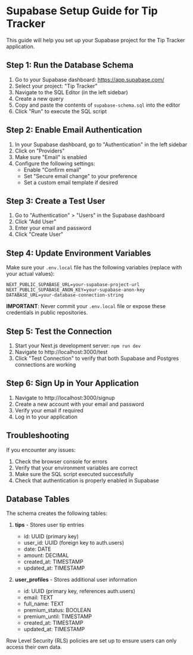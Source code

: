 # Supabase Setup Guide for Tip Tracker

This guide will help you set up your Supabase project for the Tip Tracker application.

## Step 1: Run the Database Schema

1. Go to your Supabase dashboard: https://app.supabase.com/
2. Select your project: "Tip Tracker"
3. Navigate to the SQL Editor (in the left sidebar)
4. Create a new query
5. Copy and paste the contents of `supabase-schema.sql` into the editor
6. Click "Run" to execute the SQL script

## Step 2: Enable Email Authentication

1. In your Supabase dashboard, go to "Authentication" in the left sidebar
2. Click on "Providers"
3. Make sure "Email" is enabled
4. Configure the following settings:
   - Enable "Confirm email"
   - Set "Secure email change" to your preference
   - Set a custom email template if desired

## Step 3: Create a Test User

1. Go to "Authentication" > "Users" in the Supabase dashboard
2. Click "Add User"
3. Enter your email and password
4. Click "Create User"

## Step 4: Update Environment Variables

Make sure your `.env.local` file has the following variables (replace with your actual values):

```
NEXT_PUBLIC_SUPABASE_URL=your-supabase-project-url
NEXT_PUBLIC_SUPABASE_ANON_KEY=your-supabase-anon-key
DATABASE_URL=your-database-connection-string
```

**IMPORTANT**: Never commit your `.env.local` file or expose these credentials in public repositories.

## Step 5: Test the Connection

1. Start your Next.js development server: `npm run dev`
2. Navigate to http://localhost:3000/test
3. Click "Test Connection" to verify that both Supabase and Postgres connections are working

## Step 6: Sign Up in Your Application

1. Navigate to http://localhost:3000/signup
2. Create a new account with your email and password
3. Verify your email if required
4. Log in to your application

## Troubleshooting

If you encounter any issues:

1. Check the browser console for errors
2. Verify that your environment variables are correct
3. Make sure the SQL script executed successfully
4. Check that authentication is properly enabled in Supabase

## Database Tables

The schema creates the following tables:

1. **tips** - Stores user tip entries
   - id: UUID (primary key)
   - user_id: UUID (foreign key to auth.users)
   - date: DATE
   - amount: DECIMAL
   - created_at: TIMESTAMP
   - updated_at: TIMESTAMP

2. **user_profiles** - Stores additional user information
   - id: UUID (primary key, references auth.users)
   - email: TEXT
   - full_name: TEXT
   - premium_status: BOOLEAN
   - premium_until: TIMESTAMP
   - created_at: TIMESTAMP
   - updated_at: TIMESTAMP

Row Level Security (RLS) policies are set up to ensure users can only access their own data. 